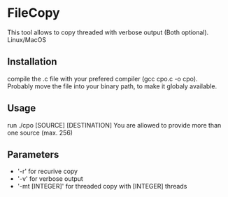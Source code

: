 # FileCopy
This tool allows to copy threaded with verbose output (Both optional).  
Linux/MacOS  

## Installation
compile the .c file with your prefered compiler (gcc cpo.c -o cpo).  
Probably move the file into your binary path, to make it globaly available.  

## Usage
run ./cpo [SOURCE] [DESTINATION]
You are allowed to provide more than one source (max. 256)

## Parameters
- '-r' for recurive copy
- '-v' for verbose output
- '-mt [INTEGER]' for threaded copy with [INTEGER] threads
